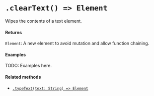# `.clearText() => Element`

Wipes the contents of a text element.

#### Returns

`Element`: A new element to avoid mutation and allow function chaining.

#### Examples

TODO: Examples here.

#### Related methods


- [`.typeText(text: String) => Element`](./typeText.md)
